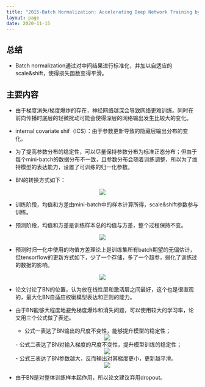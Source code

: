```yaml
---
title: "2015-Batch Normalization: Accelerating Deep Network Training by Reducing Internal Covariate Shift"
layout: page
date: 2020-11-15
---
```



## 总结

- Batch normalization通过对中间结果进行标准化，并加以自适应的scale&shift，使得损失函数变得平滑。

## 主要内容

- 由于梯度消失/梯度爆炸的存在，神经网络越深会导致网络更难训练。同时在前向传播时底层的轻微扰动可能会使得深层的网络输出发生比较大的变化。

- internal covariate shif（ICS）：由于参数更新导致的隐藏层输出分布的变化。

- 为了提高参数分布的稳定性，可以尽量保持参数分布为标准正态分布；但由于每个mini-batch的数据分布不一致，且参数分布会随着训练调整，所以为了维持模型的表达能力，设置了可训练的归一化参数。

- BN的转换方式如下：
<div style="text-align: center"><img src="/wiki/attach/images/BN-01.png" style="max-width:500px"></div>

- 训练阶段，均值和方差由mini-batch中的样本计算所得，scale&shift参数参与训练。

- 预测阶段，均值和方差是训练样本总的均值与方差，整个过程保持不变。
<div style="text-align: center"><img src="/wiki/attach/images/BN-02.png" style="max-width:500px"></div>

- 预测时归一化中使用的均值方差理论上是训练集所有batch期望的无偏估计，但tensorflow的更新方式如下，少了一个存储，多了一个超参，弱化了训练过的数据的影响。
<div style="text-align: center"><img src="/wiki/attach/images/BN-03.png" style="max-width:500px"></div>

- 论文讨论了BN的位置，认为放在线性层和激活层之间最好，这个也是很直观的，最大化BN自适应权衡模型表达和正则的能力。

- 由于BN能够大程度地避免梯度爆炸和消失问题，可以使用较大的学习率，论文用三个公式做了表述。
    - 公式一表达了BN输出的尺度不变性，能够提升模型的稳定性；
    <div style="text-align: center"><img src="/wiki/attach/images/BN-04.png" style="max-width:300px"></div>
    - 公式二表达了BN对输入梯度的尺度不变性，提升模型训练的稳定性；
    <div style="text-align: center"><img src="/wiki/attach/images/BN-05.png" style="max-width:300px"></div>
    - 公式三表达了BN参数越大，反而输出对其梯度更小，更新越平滑。
    <div style="text-align: center"><img src="/wiki/attach/images/BN-06.png" style="max-width:500px"></div>
    
- 由于BN是对整体训练样本起作用，所以论文建议弃用dropout。